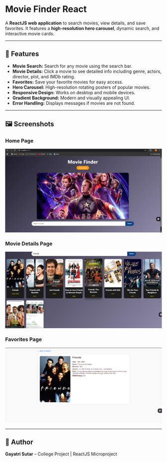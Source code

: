 # Movie Finder React

A **ReactJS web application** to search movies, view details, and save favorites. It features a **high-resolution hero carousel**, dynamic search, and interactive movie cards.

---

## 🎯 Features

- **Movie Search:** Search for any movie using the search bar.
- **Movie Details:** Click a movie to see detailed info including genre, actors, director, plot, and IMDb rating.
- **Favorites:** Save your favorite movies for easy access.
- **Hero Carousel:** High-resolution rotating posters of popular movies.
- **Responsive Design:** Works on desktop and mobile devices.
- **Gradient Background:** Modern and visually appealing UI.
- **Error Handling:** Displays messages if movies are not found.

---

## 🖼 Screenshots

### Home Page
![Movie Finder Home Page](https://github.com/GayatriSutar2004/MovieFinder_React/raw/main/Screenshot%202025-09-21%20103225.png)

### Movie Details Page
![Movie Details Page](https://github.com/GayatriSutar2004/MovieFinder_React/raw/main/Screenshot%202025-09-21%20103455.png)

### Favorites Page
![Favorites Page](https://github.com/GayatriSutar2004/MovieFinder_React/raw/main/Screenshot%202025-09-21%20103504.png)

---

## 📝 Author

**Gayatri Sutar** – College Project | ReactJS Microproject
